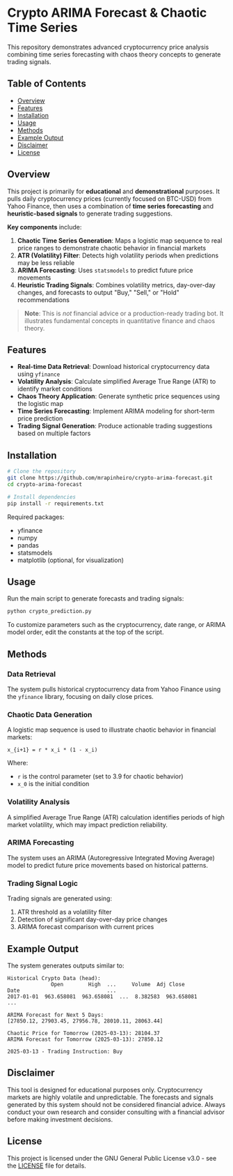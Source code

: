 # Crypto ARIMA Forecast & Chaotic Time Series

This repository demonstrates advanced cryptocurrency price analysis combining time series forecasting with chaos theory concepts to generate trading signals.

## Table of Contents
- [Overview](#overview)
- [Features](#features)
- [Installation](#installation)
- [Usage](#usage)
- [Methods](#methods)
- [Example Output](#example-output)
- [Disclaimer](#disclaimer)
- [License](#license)

## Overview

This project is primarily for **educational** and **demonstrational** purposes. It pulls daily cryptocurrency prices (currently focused on BTC-USD) from Yahoo Finance, then uses a combination of **time series forecasting** and **heuristic-based signals** to generate trading suggestions.

**Key components** include:
1. **Chaotic Time Series Generation**: Maps a logistic map sequence to real price ranges to demonstrate chaotic behavior in financial markets
2. **ATR (Volatility) Filter**: Detects high volatility periods when predictions may be less reliable
3. **ARIMA Forecasting**: Uses `statsmodels` to predict future price movements
4. **Heuristic Trading Signals**: Combines volatility metrics, day-over-day changes, and forecasts to output "Buy," "Sell," or "Hold" recommendations

> **Note**: This is *not* financial advice or a production-ready trading bot. It illustrates fundamental concepts in quantitative finance and chaos theory.

## Features

- **Real-time Data Retrieval**: Download historical cryptocurrency data using `yfinance`
- **Volatility Analysis**: Calculate simplified Average True Range (ATR) to identify market conditions
- **Chaos Theory Application**: Generate synthetic price sequences using the logistic map
- **Time Series Forecasting**: Implement ARIMA modeling for short-term price prediction
- **Trading Signal Generation**: Produce actionable trading suggestions based on multiple factors

## Installation

```bash
# Clone the repository
git clone https://github.com/mrapinheiro/crypto-arima-forecast.git
cd crypto-arima-forecast

# Install dependencies
pip install -r requirements.txt
```

Required packages:
- yfinance
- numpy
- pandas
- statsmodels
- matplotlib (optional, for visualization)

## Usage

Run the main script to generate forecasts and trading signals:

```bash
python crypto_prediction.py
```

To customize parameters such as the cryptocurrency, date range, or ARIMA model order, edit the constants at the top of the script.

## Methods

### Data Retrieval
The system pulls historical cryptocurrency data from Yahoo Finance using the `yfinance` library, focusing on daily close prices.

### Chaotic Data Generation
A logistic map sequence is used to illustrate chaotic behavior in financial markets:

```
x_{i+1} = r * x_i * (1 - x_i)
```

Where:
- `r` is the control parameter (set to 3.9 for chaotic behavior)
- `x_0` is the initial condition

### Volatility Analysis
A simplified Average True Range (ATR) calculation identifies periods of high market volatility, which may impact prediction reliability.

### ARIMA Forecasting
The system uses an ARIMA (Autoregressive Integrated Moving Average) model to predict future price movements based on historical patterns.

### Trading Signal Logic
Trading signals are generated using:
1. ATR threshold as a volatility filter
2. Detection of significant day-over-day price changes
3. ARIMA forecast comparison with current prices

## Example Output

The system generates outputs similar to:

```
Historical Crypto Data (head):
              Open        High  ...     Volume  Adj Close
Date                            ...                      
2017-01-01  963.658081  963.658081  ...  8.382583  963.658081
...

ARIMA Forecast for Next 5 Days:
[27850.12, 27903.45, 27956.78, 28010.11, 28063.44]

Chaotic Price for Tomorrow (2025-03-13): 28104.37
ARIMA Forecast for Tomorrow (2025-03-13): 27850.12

2025-03-13 - Trading Instruction: Buy
```

## Disclaimer

This tool is designed for educational purposes only. Cryptocurrency markets are highly volatile and unpredictable. The forecasts and signals generated by this system should not be considered financial advice. Always conduct your own research and consider consulting with a financial advisor before making investment decisions.

## License

This project is licensed under the GNU General Public License v3.0 - see the [LICENSE](LICENSE) file for details.
